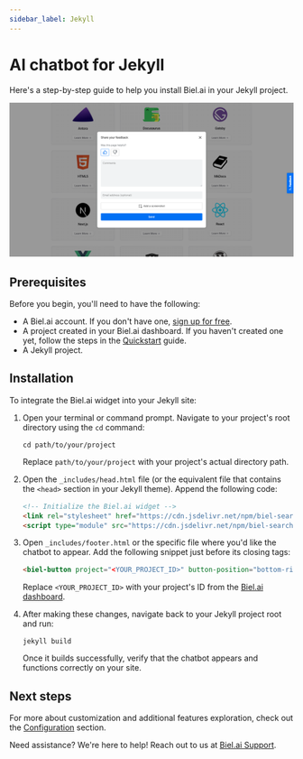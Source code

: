 ```yaml
---
sidebar_label: Jekyll
---
```


# AI chatbot for Jekyll

Here's a step-by-step guide to help you install Biel.ai in your Jekyll project.

![Feedback wiget for docs screenshot](./images/feedback-widget-docs.png)

## Prerequisites

Before you begin, you'll need to have the following:

- A Biel.ai account. If you don't have one, [sign up for free](https://app.biel.ai/accounts/signup/).
- A project created in your Biel.ai dashboard. If you haven't created one yet, follow the steps in the [Quickstart](../quickstart.md#2-create-a-project) guide.
- A Jekyll project.

## Installation

To integrate the Biel.ai widget into your Jekyll site:

1. Open your terminal or command prompt. Navigate to your project's root directory using the `cd` command:

    ```console
    cd path/to/your/project
    ```
    
    Replace `path/to/your/project` with your project's actual directory path.

1. Open the `_includes/head.html` file (or the equivalent file that contains the `<head>` section in your Jekyll theme). Append the following code:

    ```html
    <!-- Initialize the Biel.ai widget -->
    <link rel="stylesheet" href="https://cdn.jsdelivr.net/npm/biel-search/dist/biel-search/biel-search.css">
    <script type="module" src="https://cdn.jsdelivr.net/npm/biel-search/dist/biel-search/biel-search.esm.js"></script>
    ```

1. Open `_includes/footer.html` or the specific file where you'd like the chatbot to appear. Add the following snippet just before its closing tags:

    ```html
    <biel-button project="<YOUR_PROJECT_ID>" button-position="bottom-right" modal-position="bottom-right" button-style="dark">Ask AI</biel-button>
    ```

    Replace `<YOUR_PROJECT_ID>` with your project's ID from the [Biel.ai dashboard](../quickstart.md#2-create-a-project).

1. After making these changes, navigate back to your Jekyll project root and run:

    ```console
    jekyll build
    ```

    Once it builds successfully, verify that the chatbot  appears and functions correctly on your site.

## Next steps

For more about customization and additional features exploration, check out the [Configuration](/category/configuration) section.

Need assistance? We're here to help! Reach out to us at [Biel.ai Support](https://biel.ai/contact).